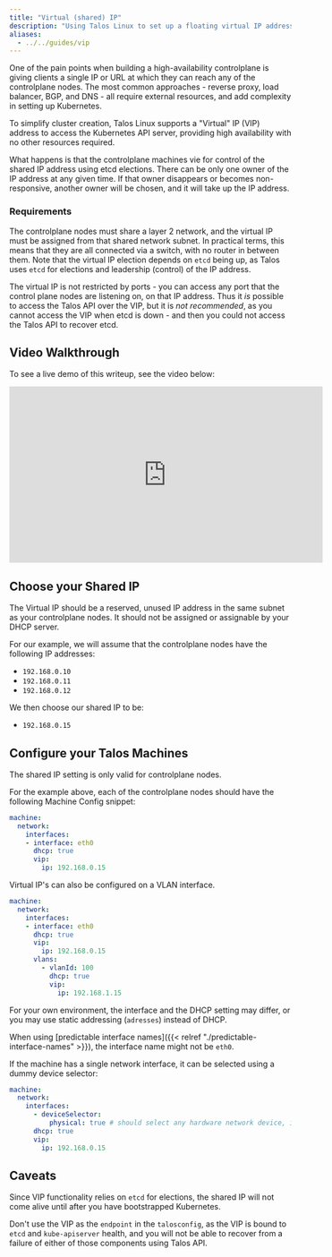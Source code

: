 ```yaml
---
title: "Virtual (shared) IP"
description: "Using Talos Linux to set up a floating virtual IP address for cluster access."
aliases:
  - ../../guides/vip
---
```


One of the pain points when building a high-availability controlplane
is giving clients a single IP or URL at which they can reach any of the controlplane nodes.
The most common approaches - reverse proxy, load
balancer, BGP, and DNS - all require external resources, and add complexity in setting up Kubernetes.

To simplify cluster creation, Talos Linux supports a "Virtual" IP (VIP) address to access the Kubernetes API server, providing high availability with no other resources required.

What happens is that the controlplane machines vie for control of the shared IP address using etcd elections.
There can be only one owner of the IP address at any given time.
If that owner disappears or becomes non-responsive, another owner will be chosen,
and it will take up the IP address.

### Requirements

The controlplane nodes must share a layer 2 network, and the virtual IP must be assigned from that shared network subnet.
In practical terms, this means that they are all connected via a switch, with no router in between them.
Note that the virtual IP election depends on `etcd` being up, as Talos uses `etcd` for elections and leadership (control) of the IP address.

The virtual IP is not restricted by ports - you can access any port that the control plane nodes are listening on, on that IP address.
Thus it *is* possible to access the Talos API over the VIP, but it is *not recommended*, as you cannot access the VIP when etcd is down - and then you could not access the Talos API to recover etcd.

## Video Walkthrough

To see a live demo of this writeup, see the video below:

<iframe width="560" height="315" src="https://www.youtube.com/embed/BfMGInHtFBc" frameborder="0" allow="accelerometer; autoplay; clipboard-write; encrypted-media; gyroscope; picture-in-picture" allowfullscreen></iframe>

## Choose your Shared IP

The Virtual IP should be a reserved, unused IP address in the same subnet as
your controlplane nodes.
It should not be assigned or assignable by your DHCP server.

For our example, we will assume that the controlplane nodes have the following
IP addresses:

- `192.168.0.10`
- `192.168.0.11`
- `192.168.0.12`

We then choose our shared IP to be:

- `192.168.0.15`

## Configure your Talos Machines

The shared IP setting is only valid for controlplane nodes.

For the example above, each of the controlplane nodes should have the following
Machine Config snippet:

```yaml
machine:
  network:
    interfaces:
    - interface: eth0
      dhcp: true
      vip:
        ip: 192.168.0.15
```

Virtual IP's can also be configured on a VLAN interface.

```yaml
machine:
  network:
    interfaces:
    - interface: eth0
      dhcp: true
      vip:
        ip: 192.168.0.15
      vlans:
        - vlanId: 100
          dhcp: true
          vip:
            ip: 192.168.1.15
```

For your own environment, the interface and the DHCP setting may differ, or you may
use static addressing (`adresses`) instead of DHCP.

When using [predictable interface names]({{< relref "./predictable-interface-names" >}}), the interface name might not be `eth0`.

If the machine has a single network interface, it can be selected using a dummy device selector:

```yaml
machine:
  network:
    interfaces:
      - deviceSelector:
          physical: true # should select any hardware network device, if you have just one, it will be selected
      dhcp: true
      vip:
        ip: 192.168.0.15
```

## Caveats

Since VIP functionality relies on `etcd` for elections, the shared IP will not come
alive until after you have bootstrapped Kubernetes.

Don't use the VIP as the `endpoint` in the `talosconfig`, as the VIP is bound to `etcd` and `kube-apiserver` health, and you will not be able to recover from a failure of either of those components using Talos API.

